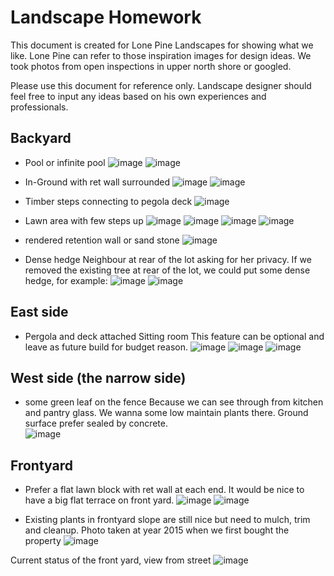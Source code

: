 # Landscape Homework

This document is created for Lone Pine Landscapes for showing what we like. Lone Pine can refer to those inspiration images for design ideas. We took photos from open inspections in upper north shore or googled. 

Please use this document for reference only. Landscape designer should feel free to input any ideas based on his own experiences and professionals.


## Backyard

- Pool or infinite pool 
![image](backyard/backyard_1.jpg)
![image](backyard/backyard_2.jpg)

- In-Ground with ret wall surrounded
![image](backyard/backyard_3.jpg)
![image](backyard/backyard_8.jpg)

- Timber steps connecting to pegola deck
![image](backyard/backyard_9.jpg)


- Lawn area with few steps up
![image](backyard/backyard_4.jpg)
![image](backyard/backyard_5.jpg)
![image](backyard/backyard_6.jpg)
![image](backyard/backyard_7.jpg)


- rendered retention wall or sand stone
![image](backyard/backyard_10.jpg)


- Dense hedge
Neighbour at rear of the lot asking for her privacy. If we removed the existing tree at rear of the lot, we could put some dense hedge, for example:
![image](dense_hedge/backyard_dense_hedge_1.jpg)
![image](dense_hedge/backyard_dense_hedge_2.jpg)


## East side
- Pergola and deck attached Sitting room
This feature can be optional and leave as future build for budget reason.
![image](sitting_room_deck_and_pergola/sitting_room_deck_and_pergola_1.jpg)
![image](sitting_room_deck_and_pergola/sitting_room_deck_and_pergola_2.jpg)
![image](sitting_room_deck_and_pergola/sitting_room_deck_and_pergola_3.jpg)


## West side (the narrow side)
- some green leaf on the fence
Because we can see through from kitchen and pantry glass. We wanna some low maintain plants there. Ground surface prefer sealed by concrete.  
![image](west_side_the_narrow_side/west_side_the_narrow_side.jpg)


## Frontyard
- Prefer a flat lawn block with ret wall at each end. It would be nice to have a big flat terrace on front yard.
![image](front_yard/front_yard_1.jpg)
![image](front_yard/front_yard_2.jpg)

- Existing plants in frontyard slope are still nice but need to mulch, trim and cleanup. Photo taken at year 2015 when we first bought the property
![image](front_yard/existing_front_yard_slope.jpg)

Current status of the front yard, view from street
![image](front_yard/front_yard_status.jpg)


